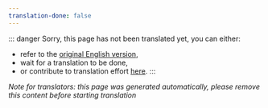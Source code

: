 ```yaml
---
translation-done: false
---
```

::: danger
Sorry, this page has not been translated yet, you can either:
- refer to the [original English version](<..\..\fr\hi new original here.md>),
- wait for a translation to be done,
- or contribute to translation effort [here](https://github.com/bsmg/wiki).
:::

_Note for translators: this page was generated automatically, please remove this content before starting translation_
